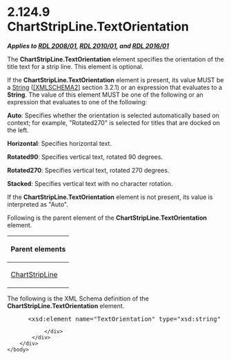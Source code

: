 <html dir="LTR" xmlns:mshelp="http://msdn.microsoft.com/mshelp" xmlns:ddue="http://ddue.schemas.microsoft.com/authoring/2003/5" xmlns:xlink="http://www.w3.org/1999/xlink" xmlns:tool="http://www.microsoft.com/tooltip">
    <head>
        <meta http-equiv="Content-Type" content="text/html; CHARSET=utf-8"></meta>
        <meta name="save" content="history"></meta>
        <title>2.124.9 ChartStripLine.TextOrientation</title>
        <xml>
            <mshelp:toctitle title="2.124.9 ChartStripLine.TextOrientation"></mshelp:toctitle>
            <mshelp:rltitle title="[MS-RDL]: ChartStripLine.TextOrientation"></mshelp:rltitle>
            <mshelp:keyword index="A" term="b84c4f2a-4869-4241-ab98-61138de093a8"></mshelp:keyword>
            <mshelp:attr name="DCSext.ContentType" value="open specification"></mshelp:attr>
            <mshelp:attr name="AssetID" value="b84c4f2a-4869-4241-ab98-61138de093a8"></mshelp:attr>
            <mshelp:attr name="TopicType" value="kbRef"></mshelp:attr>
            <mshelp:attr name="DCSext.Title" value="[MS-RDL]: ChartStripLine.TextOrientation" />
        </xml>
    </head>
    <body>
        <div id="header">
            <h1 class="heading">2.124.9 ChartStripLine.TextOrientation</h1>
        </div>
        <div id="mainSection">
            <div id="mainBody">
                <div id="allHistory" class="saveHistory"></div>
                <div id="sectionSection0" class="section" name="collapseableSection">
                    

<p><b><i>Applies to </i></b><a href="1e855f94-4617-47e4-b89e-0856c6cb420f.htm"><b><i>RDL 2008/01</i></b></a><b><i>,
</i></b><a href="3428e690-a348-4ec7-8a6a-8efb42d2cdee.htm"><b><i>RDL 2010/01</i></b></a><b><i>,
and </i></b><a href="52ce3983-2bfc-4e72-9359-42aaf5fe4509.htm"><b><i>RDL 2016/01</i></b></a></p>

<p>The <b>ChartStripLine.TextOrientation</b> element specifies
the orientation of the title text for a strip line. This element is optional.</p>

<p>If the <b>ChartStripLine.TextOrientation</b> element is
present, its value MUST be a <a href="1ed81ef3-a683-45e3-aaad-bd2bbe71bc3d.htm">String</a>
(<a href="https://go.microsoft.com/fwlink/?LinkId=90610">[XMLSCHEMA2]</a>
section 3.2.1) or an expression that evaluates to a <b>String</b>. The value of
this element MUST be one of the following or an expression that evaluates to
one of the following:</p>

<p><b>Auto</b>: Specifies whether the orientation is
selected automatically based on context; for example, &quot;Rotated270&quot; is
selected for titles that are docked on the left.</p>

<p><b>Horizontal</b>: Specifies horizontal text.</p>

<p><b>Rotated90</b>: Specifies vertical text, rotated 90
degrees.</p>

<p><b>Rotated270</b>: Specifies vertical text, rotated
270 degrees.</p>

<p><b>Stacked</b>: Specifies vertical text with no
character rotation.</p>

<p>If the <b>ChartStripLine.TextOrientation</b> element is not
present, its value is interpreted as &quot;Auto&quot;.</p>

<p>Following is the parent element of the <b>ChartStripLine.TextOrientation</b>
element.</p>

<table>
 <thead>
  <tr>
   <th>
   <p>Parent elements </p>
   </th>
  </tr>
 </thead>
 <tr>
  <td>
  <p><a href="4b96c12c-5a8d-4335-b76c-da86e7328c63.htm">ChartStripLine</a></p>
  </td>
 </tr>
</table>

<p>The following is the XML Schema definition of the <b>ChartStripLine.TextOrientation</b>
element.</p>

<dl>
<dd>
<div><pre> &lt;xsd:element name=&quot;TextOrientation&quot; type=&quot;xsd:string&quot; minOccurs=&quot;0&quot; /&gt;
</pre></div>
</dd></dl>


                </div>
            </div>
        </div>
    </body>
</html>